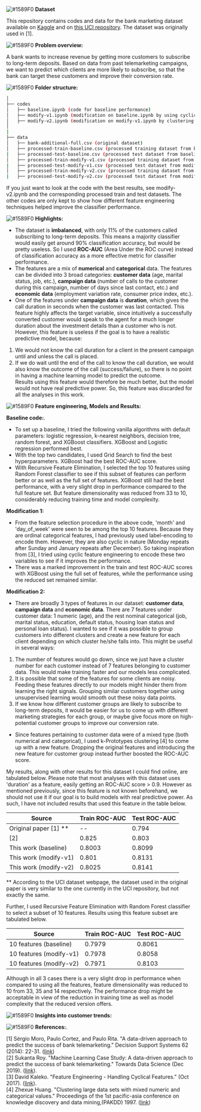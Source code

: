 ![#1589F0](https://placehold.it/15/1589F0/000000?text=+) **Dataset**

This repository contains codes and data for the bank marketing dataset available on [Kaggle](https://www.kaggle.com/volodymyrgavrysh/bank-marketing-campaigns-dataset) and on [this UCI repository](https://archive.ics.uci.edu/ml/datasets/bank+marketing). The dataset was originally used in [1].


![#1589F0](https://placehold.it/15/1589F0/000000?text=+) **Problem overview:**

A bank wants to increase revenue by getting more customers to subscribe to long-term deposits. Based on data from past telemarketing campaigns, we want to predict which clients are more likely to subscribe, so that the bank can target these customers and improve their conversion rate.


![#1589F0](https://placehold.it/15/1589F0/000000?text=+) **Folder structure:**

```bash
│   
├── codes
│   ├── baseline.ipynb (code for baseline performance)
│   ├── modify-v1.ipynb (modification on baseline.ipynb by using cyclic feature engineering)
│   ├── modify-v2.ipynb (modification on modify-v1.ipynb by clustering customers into different groups to create a more concise set of features.)
│    
|
├── data
│   ├── bank-additional-full.csv (original dataset)
│   ├── processed-train-baseline.csv (processed training dataset from baseline.ipynb)
|   ├── processed-test-baseline.csv (processed test dataset from baseline.ipynb)
│   ├── processed-train-modify-v1.csv (processed training dataset from modify-v1.ipynb)
|   ├── processed-test-modify-v1.csv (processed test dataset from modify-v1.ipynb)
│   ├── processed-train-modify-v2.csv (processed training dataset from modify-v2.ipynb)
|   ├── processed-test-modify-v2.csv (processed test dataset from modify-v2.ipynb)

```
If you just want to look at the code with the best results, see modify-v2.ipynb and the corresponding processed train and test datasets. The other codes are only kept to show how different feature engineering techniques helped improve the classifier performance.


![#1589F0](https://placehold.it/15/1589F0/000000?text=+) **Highlights:**

- The dataset is **imbalanced**, with only 11% of the customers called subscribing to long-term deposits. This means a majority classifier would easily get around 90% classification accuracy, but would be pretty useless. So I used **ROC-AUC** (Area Under the ROC curve) instead of classification accuracy as a more effective metric for classifier performance.
- The features are a mix of **numerical** and **categorical** data. The features can be divided into 3 broad categories: **customer data** (age, marital status, job, etc.), **campaign data** (number of calls to the customer during this campaign, number of days since last contact, etc.) and **economic data** (employment variation rate, consumer price index, etc.).
- One of the features under **campaign data** is **duration**, which gives the call duration in seconds when the customer was last contacted. This feature highly affects the target variable, since intuitively a successfully converted customer would speak to the agent for a much longer duration about the investment details than a customer who is not. However, this feature is useless if the goal is to have a realistic predictive model, because:   
1. We would not know the call duration for a client in the present campaign until and unless the call is placed.  
2. If we do wait until the end of the call to know the call duration, we would also know the outcome of the call (success/failure), so there is no point in having a machine learning model to predict the outcome.  
Results using this feature would therefore be much better, but the model would not have real predictive power. So, this feature was discarded for all the analyses in this work. 

![#1589F0](https://placehold.it/15/1589F0/000000?text=+) **Feature engineering, Models and Results:**

**Baseline code:**. 
 
 - To set up a baseline, I tried the following vanilla algorithms with default parameters: logistic regression, k-nearest neighbors, decision tree, random forest, and XGBoost classifiers. XGBoost and Logistic regression performed best. 
 - With the top two candidates, I used Grid Search to find the best hyperparameters. XGBoost had the best ROC-AUC score.
 - With Recursive Feature Elimination, I selected the top 10 features using Random Forest classifier to see if this subset of features can perform better or as well as the full set of features. XGBoost still had the best performance, with a very slight drop in performance compared to the full feature set. But feature dimensionality was reduced from 33 to 10, considerably reducing training time and model complexity.
 
 **Modification 1:**
 
 - From the feature selection procedure in the above code, 'month' and 'day_of_week' were seen to be among the top 10 features. Because they are ordinal categorical features, I had previously used label-encoding to encode them. However, they are also cyclic in nature (Monday repeats after Sunday and January repeats after December). So taking inspiration from [3], I tried using cyclic feature engineering to encode these two variables to see if it improves the performance.
 - There was a marked improvement in the train and test ROC-AUC scores with XGBoost using the full set of features, while the performance using the reduced set remained similar.
 
 **Modification 2:**
 
 - There are broadly 3 types of features in our dataset: **customer data**, **campaign data** and **economic data**. There are 7 features under customer data: 1 numeric (age), and the rest nominal categorical (job, marital status, education, default status, housing loan status and personal loan status). I wanted to see if it was possible to group customers into different clusters and create a new feature for each client depending on which cluster he/she falls into. This might be useful in several ways:  
 1. The number of features would go down, since we just have a cluster number for each customer instead of 7 features belonging to customer data. This would make training faster and our models less complicated.  
 2. It is possible that some of the features for some clients are noisy. Feeding these features directly to our models might hinder them from learning the right signals. Grouping similar customers together using unsupervised learning would smooth out these noisy data points.  
 3. If we know how different customer groups are likely to subscribe to long-term deposits, it would be easier for us to come up with different marketing strategies for each group, or maybe give focus more on high-potential customer groups to improve our conversion rate.
 - Since features pertaining to customer data were of a mixed type (both numerical and categorical), I used k-Prototypes clustering [4] to come up with a new feature. Dropping the original features and introducing the new feature for customer group instead further boosted the ROC-AUC score.
 
 My results, along with other results for this dataset I could find online, are tabulated below. Please note that most analyses with this dataset uses 'duration' as a feature, easily getting an ROC-AUC score > 0.9. However as mentioned previously, since this feature is not known beforehand, we should not use it if our goal is to build models with real predictive power. As such, I have not included results that used this feature in the table below.
 
 Source | Train ROC-AUC | Test ROC-AUC 
--- | --- | --- 
Original paper [1] ** | -- | 0.794
[2] | 0.825 | 0.803
This work (baseline) | 0.8003 | 0.8099
This work (modify-v1) | 0.801 | 0.8131
This work (modify-v2) | 0.8025 | 0.8141 

** According to the UCI dataset webpage, the dataset used in the original paper is very similar to the one currently in the UCI repository, but not exactly the same.

Further, I used Recursive Feature Elimination with Random Forest classifier to select a subset of 10 features. Results using this feature subset are tabulated below.

Source | Train ROC-AUC | Test ROC-AUC 
--- | --- | --- 
10 features (baseline) | 0.7979 | 0.8061
10 features (modify-v1) | 0.7978 | 0.8058
10 features (modify-v2) | 0.7971 | 0.8103 

Although in all 3 cases there is a very slight drop in performance when compared to using all the features, feature dimensionality was reduced to 10 from 33, 35 and 14 respectively. The performance drop might be acceptable in view of the reduction in training time as well as model complexity that the reduced version offers. 


![#1589F0](https://placehold.it/15/1589F0/000000?text=+) **Insights into customer trends:**


![#1589F0](https://placehold.it/15/1589F0/000000?text=+) **References:**. 

[1] Sérgio Moro, Paulo Cortez, and Paulo Rita. "A data-driven approach to predict the success of bank telemarketing." Decision Support Systems 62 (2014): 22-31. ([link](https://core.ac.uk/download/pdf/55631291.pdf))   
[2] Sukanta Roy. "Machine Learning Case Study: A data-driven approach to predict the success of bank telemarketing." Towards Data Science (Dec 2019). ([link](https://towardsdatascience.com/machine-learning-case-study-a-data-driven-approach-to-predict-the-success-of-bank-telemarketing-20e37d46c31c)).  
[3] David Kaleko. "Feature Engineering - Handling Cyclical Features." (Oct 2017). ([link](http://blog.davidkaleko.com/feature-engineering-cyclical-features.html)).  
[4] Zhexue Huang. "Clustering large data sets with mixed numeric and categorical values." Proceedings of the 1st pacific-asia conference on knowledge discovery and data mining,(PAKDD) 1997. ([link](https://grid.cs.gsu.edu/~wkim/index_files/papers/kprototype.pdf))
